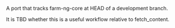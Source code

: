 A port that tracks farm-ng-core at HEAD of a development branch.

It is TBD whether this is a useful workflow relative to fetch_content.
